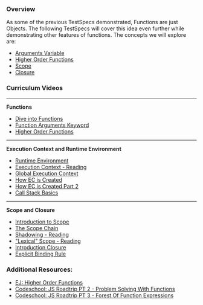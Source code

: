 ### Overview

As some of the previous TestSpecs demonstrated, Functions are just Objects.  The following TestSpecs will cover this idea even further while demonstrating other features of functions.  The concepts we will explore are:

- [Arguments Variable](https://developer.mozilla.org/en-US/docs/Web/JavaScript/Reference/Functions/arguments)
- [Higher Order Functions](http://eloquentjavascript.net/05_higher_order.html)
- [Scope](http://javascriptplayground.com/blog/2012/04/javascript-variable-scope-this/) 
- [Closure](http://javascript-roadtrip-part3.codeschool.com/levels/2)

### Curriculum Videos
<hr>

**Functions**

- [Dive into Functions](https://learn.fullstackacademy.com/workshop/57a21d1d39616e0300f91dd6/content/57accf4ff3d6370300b481b4/text)
- [Function Arguments Keyword](https://learn.fullstackacademy.com/workshop/57a21d1d39616e0300f91dd6/content/57accf57f3d6370300b481b6/text)
- [Higher Order Functions](https://learn.fullstackacademy.com/workshop/57a21d1d39616e0300f91dd6/content/57accf5ef3d6370300b481b8/text)

<hr>

**Execution Context and Runtime Environment**

- [Runtime Environment](https://learn.fullstackacademy.com/workshop/57a21d1d39616e0300f91dd6/content/5984d0e49468fb0004cb644c/text)
- [Execution Context - Reading](https://learn.fullstackacademy.com/workshop/57a21d1d39616e0300f91dd6/content/57a4bc5ecdbf3903001fab47/text)
- [Global Execution Context](https://learn.fullstackacademy.com/workshop/57a21d1d39616e0300f91dd6/content/57a64c57a470700300288405/text)
- [How EC is Created](https://learn.fullstackacademy.com/workshop/57a21d1d39616e0300f91dd6/content/57e1b524845e250300d86431/text)
- [How EC is Created Part 2](https://learn.fullstackacademy.com/workshop/57a21d1d39616e0300f91dd6/content/582a33f98054db0004342623/text)
- [Call Stack Basics](https://learn.fullstackacademy.com/workshop/57a21d1d39616e0300f91dd6/content/57e05532352179030030570e/text)

<hr>

**Scope and Closure**

- [Introduction to Scope](https://learn.fullstackacademy.com/workshop/57a21d1d39616e0300f91dd6/content/5841e1d543adc80004d4cce4/text)
- [The Scope Chain](https://learn.fullstackacademy.com/workshop/57a21d1d39616e0300f91dd6/content/598a00bea872af0004fe9a03/text)
- [Shadowing - Reading](https://learn.fullstackacademy.com/workshop/57a21d1d39616e0300f91dd6/content/59820064e7b33000046a33b9/text)
- ["Lexical" Scope - Reading](https://learn.fullstackacademy.com/workshop/57a21d1d39616e0300f91dd6/content/598a1052a872af0004fe9b9b/text)
- [Introduction Closure](https://learn.fullstackacademy.com/workshop/57a21d1d39616e0300f91dd6/content/5841e1823506550004fb1dcc/text)
- [Explicit Binding Rule](https://learn.fullstackacademy.com/workshop/57a21d1d39616e0300f91dd6/content/57a379f88547c503007206d4/text)

### Additional Resources:


- [EJ: Higher Order Functions](http://eloquentjavascript.net/05_higher_order.html)
- [Codeschool: JS Roadtrip PT 2 - Problem Solving With Functions ](http://javascript-roadtrip-part2.codeschool.com/levels/4/challenges/6)
- [Codeschool: JS Roadtrip PT 3 - Forest Of Function Expressions](http://javascript-roadtrip-part3.codeschool.com/levels/1)
